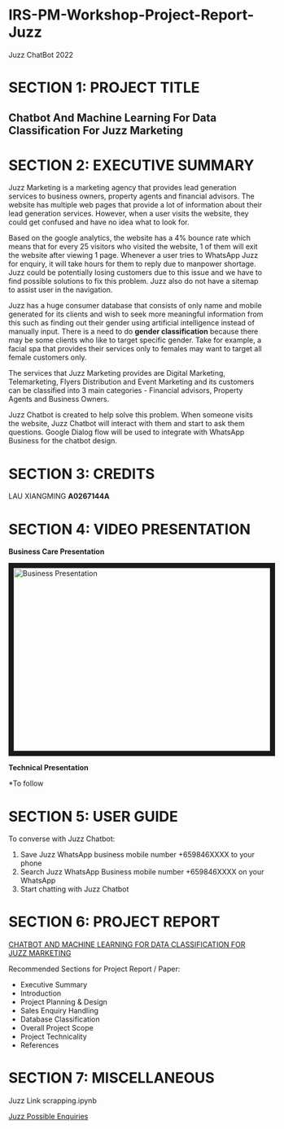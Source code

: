 # IRS-PM-Workshop-Project-Report-Juzz
Juzz ChatBot 2022

# SECTION 1: PROJECT TITLE
## Chatbot And Machine Learning For Data Classification For Juzz Marketing

# SECTION 2: EXECUTIVE SUMMARY
Juzz Marketing is a marketing agency that provides lead generation services to business owners, property agents and financial advisors. The website has multiple web pages that provide a lot of information about their lead generation services. However, when a user visits the website, they could get confused and have no idea what to look for.

Based on the google analytics, the website has a 4% bounce rate which means that for every 25 visitors who visited the website, 1 of them will exit the website after viewing 1 page. Whenever a user tries to WhatsApp Juzz for enquiry, it will take hours for them to reply due to manpower shortage. Juzz could be potentially losing customers due to this issue and we have to find possible solutions to fix this problem. Juzz also do not have a sitemap to assist user in the navigation.

Juzz has a huge consumer database that consists of only name and mobile generated for its clients and wish to seek more meaningful information from this such as finding out their gender using artificial intelligence instead of manually input. There is a need to do **gender classification** because there may be some clients who like to target specific gender. Take for example, a facial spa that provides their services only to females may want to target all female customers only.

The services that Juzz Marketing provides are Digital Marketing, Telemarketing, Flyers Distribution and Event Marketing and its customers can be classified into 3 main categories - Financial advisors, Property Agents and Business Owners.

Juzz Chatbot is created to help solve this problem. When someone visits the website, Juzz Chatbot will interact with them and start to ask them questions. Google Dialog flow will be used to integrate with WhatsApp Business for the chatbot design.

# SECTION 3: CREDITS
LAU XIANGMING **A0267144A**

# SECTION 4: VIDEO PRESENTATION
**Business Care Presentation**

<a href="http://www.youtube.com/watch?feature=player_embedded&v=6Vy8H-siWIg
" target="_blank"><img src="http://img.youtube.com/vi/6Vy8H-siWIg/0.jpg" 
alt="Business Presentation" width="640" height="360" border="10" /></a>

**Technical Presentation**

*To follow

# SECTION 5: USER GUIDE
To converse with Juzz Chatbot:
1. Save Juzz WhatsApp business mobile number +659846XXXX to your phone
1. Search Juzz WhatsApp Business mobile number +659846XXXX on your WhatsApp
2. Start chatting with Juzz Chatbot

# SECTION 6: PROJECT REPORT
[CHATBOT AND MACHINE LEARNING FOR DATA CLASSIFICATION FOR JUZZ MARKETING](https://github.com/alanz168zz/IRS-PM-Workshop-Project-Report-Juzz/blob/main/ProjectReport/Juzz%20Chatbot%20Report.pdf) 

Recommended Sections for Project Report / Paper:
- Executive Summary
- Introduction
- Project Planning & Design
- Sales Enquiry Handling
- Database Classification
- Overall Project Scope	
- Project Technicality
- References

# SECTION 7: MISCELLANEOUS
Juzz Link scrapping.ipynb

[Juzz Possible Enquiries](https://github.com/alanz168zz/IRS-PM-Workshop-Project-Report-Juzz/blob/main/Miscellaneous/JuzzChatBotTrainingPhrases.xlsx) 

